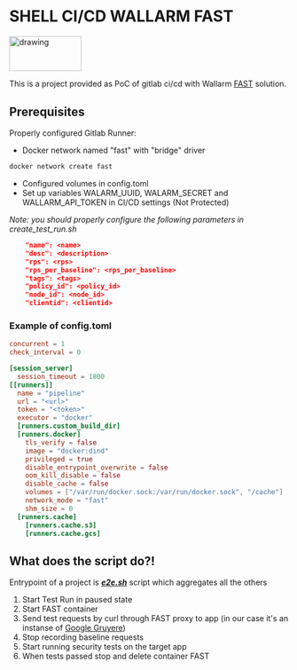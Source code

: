 # SHELL CI/CD WALLARM FAST

<img src="https://docs.wallarm.com/images/wallarm_logo-en.svg?v=1" alt="drawing" width="130.320" height="63.424" />

This is a project provided as PoC of gitlab ci/cd with Wallarm [FAST] solution.

## Prerequisites

Properly configured Gitlab Runner:
* Docker network named "fast" with "bridge" driver
```bash
docker network create fast
```
* Configured volumes in config.toml
* Set up variables WALARM_UUID, WALARM_SECRET and WALLARM_API_TOKEN in CI/CD settings (Not Protected)

*Note: you should properly configure the following parameters in create_test_run.sh*

```json	
    "name": <name> 
    "desc": <description>
    "rps": <rps>
    "rps_per_baseline": <rps_per_baseline>
    "tags": <tags>
    "policy_id": <policy_id>
    "node_id": <node_id>
    "clientid": <clientid>
```

### Example of config.toml
```toml
concurrent = 1
check_interval = 0

[session_server]
  session_timeout = 1800
[[runners]]
  name = "pipeline"
  url = "<url>"
  token = "<token>"
  executor = "docker"
  [runners.custom_build_dir]
  [runners.docker]
    tls_verify = false
    image = "docker:dind"
    privileged = true
    disable_entrypoint_overwrite = false
    oom_kill_disable = false
    disable_cache = false
    volumes = ["/var/run/docker.sock:/var/run/docker.sock", "/cache"]
    network_mode = "fast"
    shm_size = 0
  [runners.cache]
    [runners.cache.s3]
    [runners.cache.gcs]
```

## What does the script do?!

Entrypoint of a project is ***[e2e.sh]*** script which aggregates all the others

1. Start Test Run in paused state
2. Start FAST container
3. Send test requests by curl through FAST proxy to app (in our case it's an instanse of [Google Gruyere]) 
4. Stop recording baseline requests
5. Start running security tests on the target app
6. When tests passed stop and delete container FAST




[FAST]: <https://docs.fast.wallarm.com/>
[Google Gruyere]: <https://google-gruyere.appspot.com>
[e2e.sh]: <https://github.com/AndreyPetriv-Wallarm/FAST-ci-cd-shell/blob/master/e2e.sh>